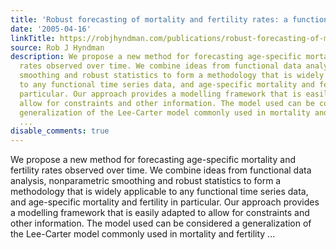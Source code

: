 ```yaml
---
title: 'Robust forecasting of mortality and fertility rates: a functional data approach'
date: '2005-04-16'
linkTitle: https://robjhyndman.com/publications/robust-forecasting-of-mortality-and-fertility-rates-a-functional-data-approach/
source: Rob J Hyndman
description: We propose a new method for forecasting age-specific mortality and fertility
  rates observed over time. We combine ideas from functional data analysis, nonparametric
  smoothing and robust statistics to form a methodology that is widely applicable
  to any functional time series data, and age-specific mortality and fertility in
  particular. Our approach provides a modelling framework that is easily adapted to
  allow for constraints and other information. The model used can be considered a
  generalization of the Lee-Carter model commonly used in mortality and fertility
  ...
disable_comments: true
---
```

We propose a new method for forecasting age-specific mortality and fertility rates observed over time. We combine ideas from functional data analysis, nonparametric smoothing and robust statistics to form a methodology that is widely applicable to any functional time series data, and age-specific mortality and fertility in particular. Our approach provides a modelling framework that is easily adapted to allow for constraints and other information. The model used can be considered a generalization of the Lee-Carter model commonly used in mortality and fertility ...